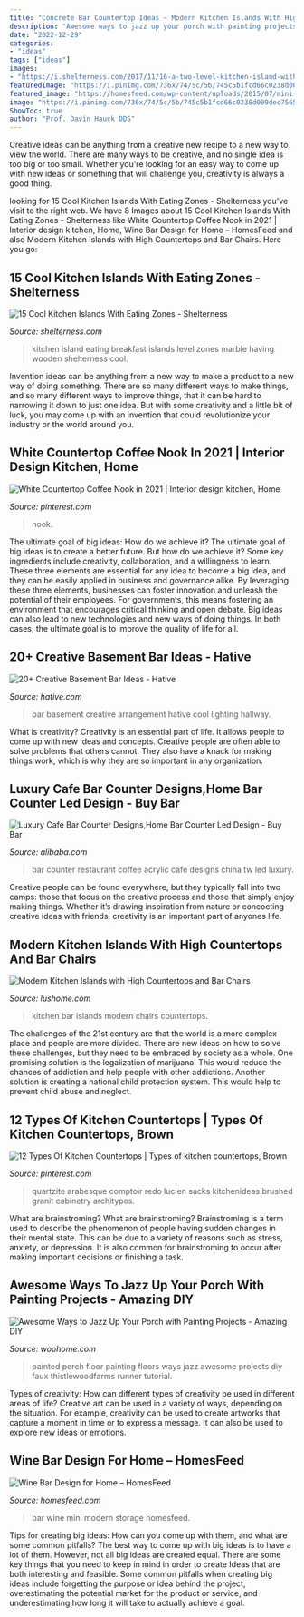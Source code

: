 ```yaml
---
title: "Concrete Bar Countertop Ideas ~ Modern Kitchen Islands With High Countertops And Bar Chairs"
description: "Awesome ways to jazz up your porch with painting projects"
date: "2022-12-29"
categories:
- "ideas"
tags: ["ideas"]
images:
- "https://i.shelterness.com/2017/11/16-a-two-level-kitchen-island-with-a-marble-part-and-a-wooden-one-for-having-breakfast.jpg"
featuredImage: "https://i.pinimg.com/736x/74/5c/5b/745c5b1fcd66c0238d009dec7565b528.jpg"
featured_image: "https://homesfeed.com/wp-content/uploads/2015/07/mini-wine-bar-in-modern-style-with-black-and-white-wine-storage-systems.jpg"
image: "https://i.pinimg.com/736x/74/5c/5b/745c5b1fcd66c0238d009dec7565b528.jpg"
ShowToc: true
author: "Prof. Davin Hauck DDS"
---
```



Creative ideas can be anything from a creative new recipe to a new way to view the world. There are many ways to be creative, and no single idea is too big or too small. Whether you're looking for an easy way to come up with new ideas or something that will challenge you, creativity is always a good thing.

	

		
looking for 15 Cool Kitchen Islands With Eating Zones - Shelterness you've visit to the right web. We have 8 Images about 15 Cool Kitchen Islands With Eating Zones - Shelterness like White Countertop Coffee Nook in 2021 | Interior design kitchen, Home, Wine Bar Design for Home – HomesFeed and also Modern Kitchen Islands with High Countertops and Bar Chairs. Here you go:
		
    
## 15 Cool Kitchen Islands With Eating Zones - Shelterness

<img loading=lazy src="https://i.shelterness.com/2017/11/16-a-two-level-kitchen-island-with-a-marble-part-and-a-wooden-one-for-having-breakfast.jpg" onerror="this.onerror=null;this.src='https://tse4.mm.bing.net/th?id=OIP.uzk-rOXXyXorO09z0ShC2gAAAA&amp;pid=15.1';" alt="15 Cool Kitchen Islands With Eating Zones - Shelterness">

_Source: shelterness.com_

>kitchen island eating breakfast islands level zones marble having wooden shelterness cool. 

	

Invention ideas can be anything from a new way to make a product to a new way of doing something. There are so many different ways to make things, and so many different ways to improve things, that it can be hard to narrowing it down to just one idea. But with some creativity and a little bit of luck, you may come up with an invention that could revolutionize your industry or the world around you.

    
## White Countertop Coffee Nook In 2021 | Interior Design Kitchen, Home

<img loading=lazy src="https://i.pinimg.com/736x/06/5b/ad/065bad164b9b6452f2631509e6d7e310.jpg" onerror="this.onerror=null;this.src='https://tse1.mm.bing.net/th?id=OIP.etkqM_lQiiA-Rqqv3c9UlAHaLH&amp;pid=15.1';" alt="White Countertop Coffee Nook in 2021 | Interior design kitchen, Home">

_Source: pinterest.com_

>nook. 

	

The ultimate goal of big ideas: How do we achieve it?
The ultimate goal of big ideas is to create a better future. But how do we achieve it? Some key ingredients include creativity, collaboration, and a willingness to learn. These three elements are essential for any idea to become a big idea, and they can be easily applied in business and governance alike. By leveraging these three elements, businesses can foster innovation and unleash the potential of their employees. For governments, this means fostering an environment that encourages critical thinking and open debate. Big ideas can also lead to new technologies and new ways of doing things. In both cases, the ultimate goal is to improve the quality of life for all.

    
## 20+ Creative Basement Bar Ideas - Hative

<img loading=lazy src="https://hative.com/wp-content/uploads/2014/05/basement-bar-ideas/13-wall-arrangement.jpg" onerror="this.onerror=null;this.src='https://tse1.mm.bing.net/th?id=OIP.cFNCNa6iVc-TO7xSlDm1QQHaJ3&amp;pid=15.1';" alt="20+ Creative Basement Bar Ideas - Hative">

_Source: hative.com_

>bar basement creative arrangement hative cool lighting hallway. 

	

What is creativity?
Creativity is an essential part of life. It allows people to come up with new ideas and concepts. Creative people are often able to solve problems that others cannot. They also have a knack for making things work, which is why they are so important in any organization.

    
## Luxury Cafe Bar Counter Designs,Home Bar Counter Led Design - Buy Bar

<img loading=lazy src="https://sc01.alicdn.com/kf/HTB1pn33GXXXXXbqaXXXq6xXFXXX8/200522585/HTB1pn33GXXXXXbqaXXXq6xXFXXX8.jpg" onerror="this.onerror=null;this.src='https://tse3.mm.bing.net/th?id=OIP.oHfshyeFQ9Ordif1YnDWLgHaFj&amp;pid=15.1';" alt="Luxury Cafe Bar Counter Designs,Home Bar Counter Led Design - Buy Bar">

_Source: alibaba.com_

>bar counter restaurant coffee acrylic cafe designs china tw led luxury. 

	

Creative people can be found everywhere, but they typically fall into two camps: those that focus on the creative process and those that simply enjoy making things. Whether it’s drawing inspiration from nature or concocting creative ideas with friends, creativity is an important part of anyones life.

    
## Modern Kitchen Islands With High Countertops And Bar Chairs

<img loading=lazy src="https://www.lushome.com/wp-content/uploads/2016/07/kitchen-islands-bar-chairs-6.jpg" onerror="this.onerror=null;this.src='https://tse3.mm.bing.net/th?id=OIP.YSuD3HoIYiXxXpYe53ndTgAAAA&amp;pid=15.1';" alt="Modern Kitchen Islands with High Countertops and Bar Chairs">

_Source: lushome.com_

>kitchen bar islands modern chairs countertops. 

	

The challenges of the 21st century are that the world is a more complex place and people are more divided. There are new ideas on how to solve these challenges, but they need to be embraced by society as a whole. One promising solution is the legalization of marijuana. This would reduce the chances of addiction and help people with other addictions. Another solution is creating a national child protection system. This would help to prevent child abuse and neglect.

    
## 12 Types Of Kitchen Countertops | Types Of Kitchen Countertops, Brown

<img loading=lazy src="https://i.pinimg.com/736x/74/5c/5b/745c5b1fcd66c0238d009dec7565b528.jpg" onerror="this.onerror=null;this.src='https://tse2.mm.bing.net/th?id=OIP.1QBiT6zNXzZGsZBL5fVZrgHaLG&amp;pid=15.1';" alt="12 Types Of Kitchen Countertops | Types of kitchen countertops, Brown">

_Source: pinterest.com_

>quartzite arabesque comptoir redo lucien sacks kitchenideas brushed granit cabinetry architypes. 

	

What are brainstroming?
What are brainstroming? Brainstroming is a term used to describe the phenomenon of people having sudden changes in their mental state. This can be due to a variety of reasons such as stress, anxiety, or depression. It is also common for brainstroming to occur after making important decisions or finishing a task.

    
## Awesome Ways To Jazz Up Your Porch With Painting Projects - Amazing DIY

<img loading=lazy src="https://www.woohome.com/wp-content/uploads/2017/04/painted-porch-floor-13.jpg" onerror="this.onerror=null;this.src='https://tse1.mm.bing.net/th?id=OIP.G5Cke-FKHcw_IIULMeHIsAHaSG&amp;pid=15.1';" alt="Awesome Ways to Jazz Up Your Porch with Painting Projects - Amazing DIY">

_Source: woohome.com_

>painted porch floor painting floors ways jazz awesome projects diy faux thistlewoodfarms runner tutorial. 

	

Types of creativity: How can different types of creativity be used in different areas of life?
Creative art can be used in a variety of ways, depending on the situation. For example, creativity can be used to create artworks that capture a moment in time or to express a message. It can also be used to explore new ideas or emotions.

    
## Wine Bar Design For Home – HomesFeed

<img loading=lazy src="https://homesfeed.com/wp-content/uploads/2015/07/mini-wine-bar-in-modern-style-with-black-and-white-wine-storage-systems.jpg" onerror="this.onerror=null;this.src='https://tse2.mm.bing.net/th?id=OIP.awN30wQpf-cKLxyIvW_EOgHaKc&amp;pid=15.1';" alt="Wine Bar Design for Home – HomesFeed">

_Source: homesfeed.com_

>bar wine mini modern storage homesfeed. 

	

Tips for creating big ideas: How can you come up with them, and what are some common pitfalls?
The best way to come up with big ideas is to have a lot of them. However, not all big ideas are created equal. There are some key things that you need to keep in mind in order to create Ideas that are both interesting and feasible. Some common pitfalls when creating big ideas include forgetting the purpose or idea behind the project, overestimating the potential market for the product or service, and underestimating how long it will take to actually achieve a goal.

